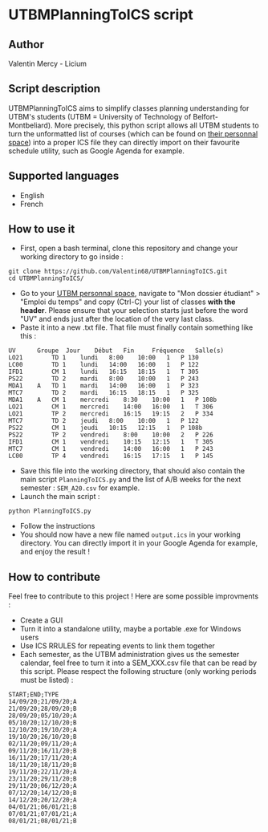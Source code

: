 # UTBMPlanningToICS script #

## Author ##
Valentin Mercy - Licium

## Script description ##
UTBMPlanningToICS aims to simplify classes planning understanding for UTBM's students (UTBM = University of Technology of Belfort-Montbeliard). More precisely, this python script allows all UTBM students to turn the unformatted list of courses (which can be found on [their personnal space](https://monespace.utbm.fr/)) into a proper ICS file they can directly import on their favourite schedule utility, such as Google Agenda for example.

## Supported languages ##
* English
* French

## How to use it ##
* First, open a bash terminal, clone this repository and change your working directory to go inside :
```
git clone https://github.com/Valentin68/UTBMPlanningToICS.git
cd UTBMPlanningToICS/
```
* Go to your [UTBM personnal space](https://monespace.utbm.fr/), navigate to "Mon dossier étudiant" > "Emploi du temps" and copy (Ctrl-C) your list of classes **with the header**. Please ensure that your selection starts just before the word "UV" and ends just after the location of the very last class.
* Paste it into a new .txt file. That file must finally contain something like this :
```
UV 		Groupe 	Jour 	Début 	Fin 	Fréquence 	Salle(s)
LO21 		TD 1 	lundi 	8:00 	10:00 	1 	P 130
LC00 		TD 1 	lundi 	14:00 	16:00 	1 	P 122
IFD1 		CM 1 	lundi 	16:15 	18:15 	1 	T 305
PS22 		TD 2 	mardi 	8:00 	10:00 	1 	P 243
MDA1 	A 	TD 1 	mardi 	14:00 	16:00 	1 	P 323
MTC7 		TD 2 	mardi 	16:15 	18:15 	1 	P 325
MDA1 	A 	CM 1 	mercredi 	8:30 	10:00 	1 	P 108b
LO21 		CM 1 	mercredi 	14:00 	16:00 	1 	T 306
LO21 		TP 2 	mercredi 	16:15 	19:15 	2 	P 334
MTC7 		TD 2 	jeudi 	8:00 	10:00 	1 	P 122
PS22 		CM 1 	jeudi 	10:15 	12:15 	1 	P 108b
PS22 		TP 2 	vendredi 	8:00 	10:00 	2 	P 226
IFD1 		CM 1 	vendredi 	10:15 	12:15 	1 	T 305
MTC7 		CM 1 	vendredi 	14:00 	16:00 	1 	P 243
LC00 		TP 4 	vendredi 	16:15 	17:15 	1 	P 145
```
* Save this file into the working directory, that should also contain the main script ```PlanningToICS.py``` and the list of A/B weeks for the next semester : ```SEM_A20.csv``` for example.
* Launch the main script :
```
python PlanningToICS.py
```
* Follow the instructions
* You should now have a new file named ```output.ics``` in your working directory. You can directly import it in your Google Agenda for example, and enjoy the result !

## How to contribute ##
Feel free to contribute to this project ! Here are some possible improvments :
* Create a GUI
* Turn it into a standalone utility, maybe a portable .exe for Windows users
* Use ICS RRULES for repeating events to link them together
* Each semester, as the UTBM administration gives us the semester calendar, feel free to turn it into a SEM_XXX.csv file that can be read by this script. Please respect the following structure (only working periods must be listed) :
```
START;END;TYPE
14/09/20;21/09/20;A
21/09/20;28/09/20;B
28/09/20;05/10/20;A
05/10/20;12/10/20;B
12/10/20;19/10/20;A
19/10/20;26/10/20;B
02/11/20;09/11/20;A
09/11/20;16/11/20;B
16/11/20;17/11/20;A
18/11/20;18/11/20;B
19/11/20;22/11/20;A
23/11/20;29/11/20;B
29/11/20;06/12/20;A
07/12/20;14/12/20;B
14/12/20;20/12/20;A
04/01/21;06/01/21;B
07/01/21;07/01/21;A
08/01/21;08/01/21;B
```